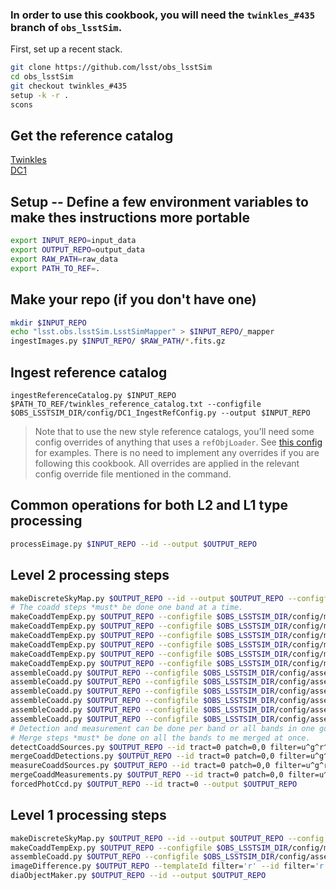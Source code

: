 ### In order to use this cookbook, you will need the `twinkles_#435` branch of `obs_lsstSim`.
First, set up a recent stack.
```bash
git clone https://github.com/lsst/obs_lsstSim
cd obs_lsstSim
git checkout twinkles_#435
setup -k -r .
scons
```

## Get the reference catalog
[Twinkles](https://lsst-web.ncsa.illinois.edu/~krughoff/data/twinkles_reference_catalog.txt)<br>
[DC1](https://lsst-web.ncsa.illinois.edu/~krughoff/data/dc1_reference_catalog.txt)

## Setup -- Define a few environment variables to make thes instructions more portable
```bash
export INPUT_REPO=input_data
export OUTPUT_REPO=output_data
export RAW_PATH=raw_data
export PATH_TO_REF=.

```

## Make your repo (if you don't have one)
```bash
mkdir $INPUT_REPO
echo "lsst.obs.lsstSim.LsstSimMapper" > $INPUT_REPO/_mapper
ingestImages.py $INPUT_REPO/ $RAW_PATH/*.fits.gz
```

## Ingest reference catalog
```
ingestReferenceCatalog.py $INPUT_REPO $PATH_TO_REF/twinkles_reference_catalog.txt --configfile $OBS_LSSTSIM_DIR/config/DC1_IngestRefConfig.py --output $INPUT_REPO
```
> Note that to use the new style reference catalogs, you'll need some config overrides of anything that uses a `refObjLoader`.  See
> [this config](https://github.com/lsst/obs_lsstSim/blob/twinkles_%23435/config/processEimage.py#L1) for examples.  There is no need to implement any overrides if you are following this cookbook.  All overrides are applied in the relevant config override file mentioned in the command.

## Common operations for both L2 and L1 type processing
```bash
processEimage.py $INPUT_REPO --id --output $OUTPUT_REPO
```

## Level 2 processing steps
```bash
makeDiscreteSkyMap.py $OUTPUT_REPO --id --output $OUTPUT_REPO --configfile $OBS_LSSTSIM_DIR/config/makeDiscreteSkyMap_deep.py
# The coadd steps *must* be done one band at a time.
makeCoaddTempExp.py $OUTPUT_REPO --configfile $OBS_LSSTSIM_DIR/config/makeCoaddTempExp_deep.py --selectId filter=u --id filter=u --output $OUTPUT_REPO
makeCoaddTempExp.py $OUTPUT_REPO --configfile $OBS_LSSTSIM_DIR/config/makeCoaddTempExp_deep.py --selectId filter=g --id filter=g --output $OUTPUT_REPO
makeCoaddTempExp.py $OUTPUT_REPO --configfile $OBS_LSSTSIM_DIR/config/makeCoaddTempExp_deep.py --selectId filter=r --id filter=r --output $OUTPUT_REPO
makeCoaddTempExp.py $OUTPUT_REPO --configfile $OBS_LSSTSIM_DIR/config/makeCoaddTempExp_deep.py --selectId filter=i --id filter=i --output $OUTPUT_REPO
makeCoaddTempExp.py $OUTPUT_REPO --configfile $OBS_LSSTSIM_DIR/config/makeCoaddTempExp_deep.py --selectId filter=z --id filter=z --output $OUTPUT_REPO
makeCoaddTempExp.py $OUTPUT_REPO --configfile $OBS_LSSTSIM_DIR/config/makeCoaddTempExp_deep.py --selectId filter=y --id filter=y --output $OUTPUT_REPO
assembleCoadd.py $OUTPUT_REPO --configfile $OBS_LSSTSIM_DIR/config/assembleCoadd_deep.py --selectId filter=u --id filter=u patch=0,0 tract=0 --output $OUTPUT_REPO
assembleCoadd.py $OUTPUT_REPO --configfile $OBS_LSSTSIM_DIR/config/assembleCoadd_deep.py --selectId filter=g --id filter=g patch=0,0 tract=0 --output $OUTPUT_REPO
assembleCoadd.py $OUTPUT_REPO --configfile $OBS_LSSTSIM_DIR/config/assembleCoadd_deep.py --selectId filter=r --id filter=r patch=0,0 tract=0 --output $OUTPUT_REPO
assembleCoadd.py $OUTPUT_REPO --configfile $OBS_LSSTSIM_DIR/config/assembleCoadd_deep.py --selectId filter=i --id filter=i patch=0,0 tract=0 --output $OUTPUT_REPO
assembleCoadd.py $OUTPUT_REPO --configfile $OBS_LSSTSIM_DIR/config/assembleCoadd_deep.py --selectId filter=z --id filter=z patch=0,0 tract=0 --output $OUTPUT_REPO
assembleCoadd.py $OUTPUT_REPO --configfile $OBS_LSSTSIM_DIR/config/assembleCoadd_deep.py --selectId filter=y --id filter=y patch=0,0 tract=0 --output $OUTPUT_REPO
# Detection and measurement can be done per band or all bands in one go (will be done serially if the latter)
# Merge steps *must* be done on all the bands to me merged at once.
detectCoaddSources.py $OUTPUT_REPO --id tract=0 patch=0,0 filter=u^g^r^i^z^y --output $OUTPUT_REPO
mergeCoaddDetections.py $OUTPUT_REPO --id tract=0 patch=0,0 filter=u^g^r^i^z^y--output $OUTPUT_REPO
measureCoaddSources.py $OUTPUT_REPO --id tract=0 patch=0,0 filter=u^g^r^i^z^y --output $OUTPUT_REPO
mergeCoaddMeasurements.py $OUTPUT_REPO --id tract=0 patch=0,0 filter=u^g^r^i^z^y --output $OUTPUT_REPO
forcedPhotCcd.py $OUTPUT_REPO --id tract=0 --output $OUTPUT_REPO
```

## Level 1 processing steps
```bash
makeDiscreteSkyMap.py $OUTPUT_REPO --id --output $OUTPUT_REPO --config $OBS_LSSTSIM_DIR/config/makeDiscreteSkyMap_goodSeeing.py
makeCoaddTempExp.py $OUTPUT_REPO --configfile $OBS_LSSTSIM_DIR/config/makeCoaddTempExp_goodSeeing.py --config modelPsf.defaultFwhm=3.0 select.minPsfFwhm=2.6 select.maxPsfFwhm=3.0 --selectId filter='r' --id filter='r' --output $OUTPUT_REPO #per band
assembleCoadd.py $OUTPUT_REPO --configfile $OBS_LSSTSIM_DIR/config/assembleCoadd_goodSeeing.py --selectId filter='r' --id filter='r' patch=0,0 tract=0 --output $OUTPUT_REPO #per band
imageDifference.py $OUTPUT_REPO --templateId filter='r' --id filter='r' --output $OUTPUT_REPO #per band
diaObjectMaker.py $OUTPUT_REPO --id --output $OUTPUT_REPO
```

